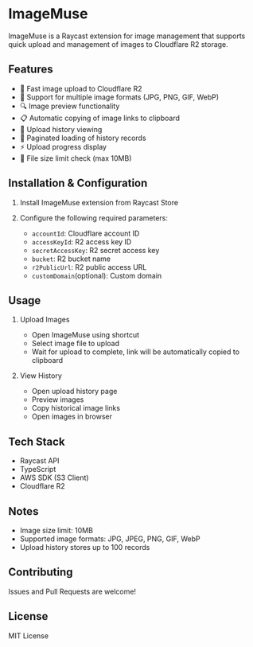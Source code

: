 # ImageMuse

ImageMuse is a Raycast extension for image management that supports quick upload and management of images to Cloudflare R2 storage.

## Features

- 🚀 Fast image upload to Cloudflare R2
- 📁 Support for multiple image formats (JPG, PNG, GIF, WebP)
- 🔍 Image preview functionality
- 📋 Automatic copying of image links to clipboard
- 📜 Upload history viewing
- 🔄 Paginated loading of history records
- ⚡️ Upload progress display
- 🎯 File size limit check (max 10MB)

## Installation & Configuration

1. Install ImageMuse extension from Raycast Store

2. Configure the following required parameters:
   - `accountId`: Cloudflare account ID
   - `accessKeyId`: R2 access key ID
   - `secretAccessKey`: R2 secret access key
   - `bucket`: R2 bucket name
   - `r2PublicUrl`: R2 public access URL
   - `customDomain`(optional): Custom domain

## Usage

1. Upload Images
   - Open ImageMuse using shortcut
   - Select image file to upload
   - Wait for upload to complete, link will be automatically copied to clipboard

2. View History
   - Open upload history page
   - Preview images
   - Copy historical image links
   - Open images in browser

## Tech Stack

- Raycast API
- TypeScript
- AWS SDK (S3 Client)
- Cloudflare R2

## Notes

- Image size limit: 10MB
- Supported image formats: JPG, JPEG, PNG, GIF, WebP
- Upload history stores up to 100 records

## Contributing

Issues and Pull Requests are welcome!

## License

MIT License
